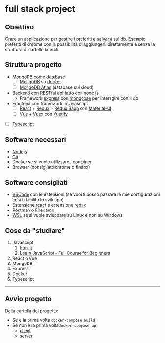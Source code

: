 # full stack project

## Obiettivo

Crare un applicazione per gestire i preferiti e salvarsi sul db. Esempio preferiti di chrome con la possibilità di aggiungerli direttamente e senza la struttura di cartelle laterali

## Struttura progetto

- [MongoDB](https://www.mongodb.com/) come database
  - [ ] [MongoDB](https://www.mongodb.com/) su [docker](https://www.docker.com/)
  - [ ] [MongoDB Atlas](https://www.mongodb.com/cloud/atlas) (database sul cloud)
- Backend con RESTful api fatto con node js
  - Framework [express](https://expressjs.com/) con [mongoose](https://mongoosejs.com/) per interagire con il db
- Frontend con framework in javascript
  - [ ] [React](https://it.reactjs.org/) + [Redux](https://redux.js.org/) + [Redux Saga](https://redux-saga.js.org/) con [Material-UI](https://material-ui.com/)
  - [ ] [Vue](https://vuejs.org/) + [Vuex](https://vuex.vuejs.org/) con [Vuetify](https://vuetifyjs.com/en/)
- [ ] [Typescript](https://www.typescriptlang.org/)

## Software necessari

- [Nodejs](https://nodejs.org/en/)
- [Git](https://git-scm.com/)
- Docker se si vuole utilizzare i container
- Browser (consigliato chrome o firefox)

## Software consigliati

- [VSCode](https://code.visualstudio.com/) con le estensioni (se vuoi ti posso passare le mie configurazioni così ti facilita lo sviluppo)
- Estensione [react](https://chrome.google.com/webstore/detail/react-developer-tools/fmkadmapgofadopljbjfkapdkoienihi?hl=it) e estensione [redux](https://chrome.google.com/webstore/detail/redux-devtools/lmhkpmbekcpmknklioeibfkpmmfibljd?hl=it)
- [Postman](https://www.postman.com/) o [Firecamp](https://firecamp.io/)
- [WSL](https://docs.microsoft.com/en-us/windows/wsl/install-win10) se si vuole sviuppare su Linux e non su Windows

## Cose da "studiare"

1. Javascript
   1. [html.it](https://www.html.it/guide/guida-javascript-di-base/)
   2. [Learn JavaScript - Full Course for Beginners](https://www.youtube.com/watch?v=PkZNo7MFNFg)
2. React o Vue
3. MongoDB
4. Express
5. Docker
6. Typescript

---

## Avvio progetto

Dalla cartella del progetto:

- Se è la prima volta `docker-compose build`
- Se non è la prima volta`docker-compose up`
  - [client](http://localhost:8080)
  - [server](http://localhost:8081)
